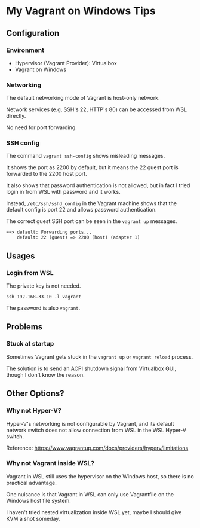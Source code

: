 # My Vagrant on Windows Tips

## Configuration

### Environment

* Hypervisor (Vagrant Provider): Virtualbox
* Vagrant on Windows

### Networking

The default networking mode of Vagrant is host-only network.

Network services (e.g, SSH's 22, HTTP's 80) can be accessed from WSL directly.

No need for port forwarding.

### SSH config

The command `vagrant ssh-config` shows misleading messages.

It shows the port as 2200 by default, but it means the 22 guest port is forwarded to the 2200 host port.

It also shows that password authentication is not allowed, but in fact I tried login in from WSL with password and it works.

Instead, `/etc/ssh/sshd_config` in the Vagrant machine shows that the default config is port 22 and allows password authentication.

The correct guest SSH port can be seen in the `vagrant up` messages.

```
==> default: Forwarding ports...
    default: 22 (guest) => 2200 (host) (adapter 1)
```

## Usages

### Login from WSL

The private key is not needed.

```
ssh 192.168.33.10 -l vagrant
```

The password is also `vagrant`.

## Problems

### Stuck at startup

Sometimes Vagrant gets stuck in the `vagrant up` or `vagrant reload` process.

The solution is to send an ACPI shutdown signal from Virtualbox GUI, though I don't know the reason.

## Other Options?

### Why not Hyper-V?

Hyper-V's networking is not configurable by Vagrant, and its default network switch does not allow connection from WSL in the WSL Hyper-V switch.

Reference:
https://www.vagrantup.com/docs/providers/hyperv/limitations

### Why not Vagrant inside WSL?

Vagrant in WSL still uses the hypervisor on the Windows host, so there is no practical advantage.

One nuisance is that Vagrant in WSL can only use Vagrantfile on the Windows host file system.

I haven't tried nested virtualization inside WSL yet, maybe I should give KVM a shot someday.
